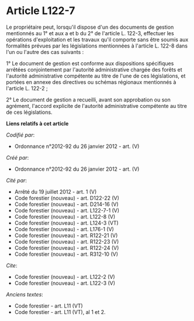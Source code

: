 # Article L122-7

Le propriétaire peut, lorsqu'il dispose d'un des documents de gestion mentionnés au 1° et aux a et b du 2° de l'article L.
122-3, effectuer les opérations d'exploitation et les travaux qu'il comporte sans être soumis aux formalités prévues par les
législations mentionnées à l'article L. 122-8 dans l'un ou l'autre des cas suivants :

1° Le document de gestion est conforme aux dispositions spécifiques arrêtées conjointement par l'autorité administrative
chargée des forêts et l'autorité administrative compétente au titre de l'une de ces législations, et portées en annexe des
directives ou schémas régionaux mentionnés à l'article L. 122-2 ;

2° Le document de gestion a recueilli, avant son approbation ou son agrément, l'accord explicite de l'autorité administrative
compétente au titre de ces législations.

**Liens relatifs à cet article**

_Codifié par_:

  - Ordonnance n°2012-92 du 26 janvier 2012 - art. (V)

_Créé par_:

  - Ordonnance n°2012-92 du 26 janvier 2012 - art. (V)

_Cité par_:

  - Arrêté du 19 juillet 2012 - art. 1 (V)
  - Code forestier (nouveau) - art. D122-22 (V)
  - Code forestier (nouveau) - art. D214-16 (V)
  - Code forestier (nouveau) - art. L122-7-1 (V)
  - Code forestier (nouveau) - art. L122-8 (V)
  - Code forestier (nouveau) - art. L124-3 (VT)
  - Code forestier (nouveau) - art. L176-1 (V)
  - Code forestier (nouveau) - art. R122-21 (V)
  - Code forestier (nouveau) - art. R122-23 (V)
  - Code forestier (nouveau) - art. R122-24 (V)
  - Code forestier (nouveau) - art. R312-10 (V)

_Cite_:

  - Code forestier (nouveau) - art. L122-2 (V)
  - Code forestier (nouveau) - art. L122-3 (V)

_Anciens textes_:

  - Code forestier - art. L11 (VT)
  - Code forestier - art. L11 (VT), al 1 et 2.
